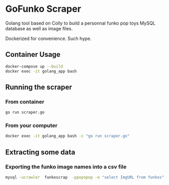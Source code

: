 # GoFunko Scraper

Golang tool based on Colly to build a personnal funko pop toys MySQL database as well as image files.

Dockerized for convenience. Such hype.

## Container Usage

```bash
docker-compose up --build
docker exec -it golang_app bash
```

## Running the scraper

### From container

```bash
go run scraper.go
```

### From your computer

```bash
docker exec -it golang_app bash -c "go run scraper.go"
```

## Extracting some data

### Exporting the funko image names into a csv file

```bash
mysql -ucrawler  funkoscrap  -ppopopop -e "select ImgURL from funkos" | sed 's/\t/","/g;s/^/"/;s/$/"/;s/\n//g' > funkos_images.csv
```
